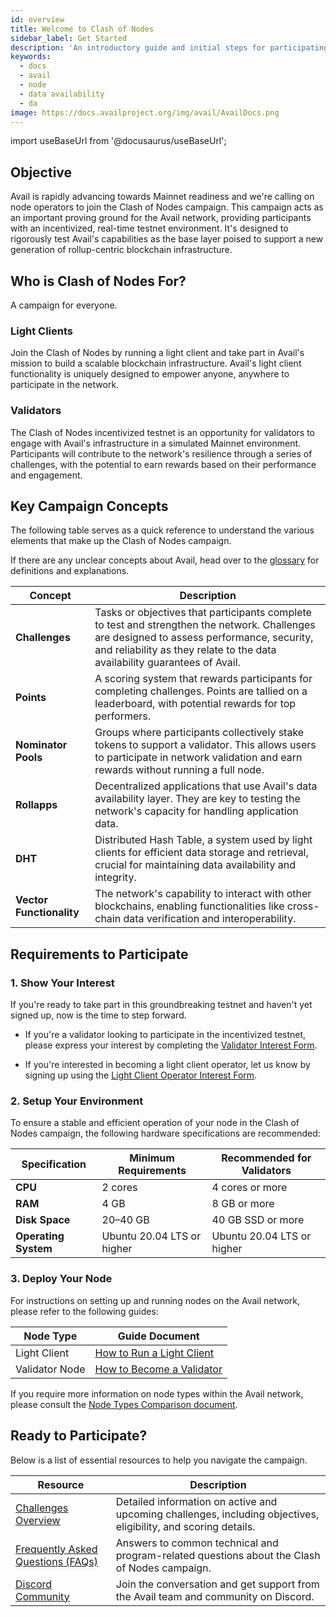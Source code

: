 ```yaml
---
id: overview
title: Welcome to Clash of Nodes
sidebar_label: Get Started
description: 'An introductory guide and initial steps for participating in the Clash of Nodes campaign.'
keywords:
  - docs
  - avail
  - node
  - data availability
  - da
image: https://docs.availproject.org/img/avail/AvailDocs.png
---
```


import useBaseUrl from '@docusaurus/useBaseUrl';

## Objective

Avail is rapidly advancing towards Mainnet readiness and we're calling on node operators to join the Clash of Nodes campaign. This campaign acts as an important proving ground for the Avail network, providing participants with an incentivized, real-time testnet environment. It's designed to rigorously test Avail's capabilities as the base layer poised to support a new generation of rollup-centric blockchain infrastructure.

## Who is Clash of Nodes For?

A campaign for everyone.

### Light Clients

Join the Clash of Nodes by running a light client and take part in Avail's mission to build a scalable blockchain infrastructure. Avail's light client functionality is uniquely designed to empower anyone, anywhere to participate in the network.

### Validators

The Clash of Nodes incentivized testnet is an opportunity for validators to engage with Avail's infrastructure in a simulated Mainnet environment. Participants will contribute to the network's resilience through a series of challenges, with the potential to earn rewards based on their performance and engagement.

## Key Campaign Concepts

The following table serves as a quick reference to understand the various elements that make up the Clash of Nodes campaign.

If there are any unclear concepts about Avail, head over to the [<ins>glossary</ins>](/docs/glossary.md) for definitions and explanations.

| Concept                  | Description                                                                                                                                                                                                              |
| ------------------------ | ------------------------------------------------------------------------------------------------------------------------------------------------------------------------------------------------------------------------ |
| **Challenges**           | Tasks or objectives that participants complete to test and strengthen the network. Challenges are designed to assess performance, security, and reliability as they relate to the data availability guarantees of Avail. |
| **Points**               | A scoring system that rewards participants for completing challenges. Points are tallied on a leaderboard, with potential rewards for top performers.                                                                    |
| **Nominator Pools**      | Groups where participants collectively stake tokens to support a validator. This allows users to participate in network validation and earn rewards without running a full node.                                         |
| **Rollapps**             | Decentralized applications that use Avail's data availability layer. They are key to testing the network's capacity for handling application data.                                                                       |
| **DHT**                  | Distributed Hash Table, a system used by light clients for efficient data storage and retrieval, crucial for maintaining data availability and integrity.                                                                |
| **Vector Functionality** | The network's capability to interact with other blockchains, enabling functionalities like cross-chain data verification and interoperability.                                                                           |

## Requirements to Participate

### 1. Show Your Interest

If you're ready to take part in this groundbreaking testnet and haven't yet signed up, now is the time to step forward.

- If you're a validator looking to participate in the incentivized testnet, please express your interest by completing the
  [<ins>Validator Interest Form</ins>](https://docs.google.com/forms/d/e/1FAIpQLScvgXjSUmwPpUxf1s-MR2C2o5V79TSoud1dLPKVgeLiLFuyGQ/viewform).

- If you're interested in becoming a light client operator, let us know by signing up using the
  [<ins>Light Client Operator Interest Form</ins>](https://docs.google.com/forms/d/e/1FAIpQLSeL6aXqz6vBbYEgD1cZKaQ4vwbN2o3Rxys-wKTuKySVR-oS8g/viewform).

### 2. Setup Your Environment

To ensure a stable and efficient operation of your node in the Clash of Nodes campaign, the following hardware specifications are recommended:

| Specification        | Minimum Requirements       | Recommended for Validators |
| -------------------- | -------------------------- | -------------------------- |
| **CPU**              | 2 cores                    | 4 cores or more            |
| **RAM**              | 4 GB                       | 8 GB or more               |
| **Disk Space**       | 20–40 GB                   | 40 GB SSD or more          |
| **Operating System** | Ubuntu 20.04 LTS or higher | Ubuntu 20.04 LTS or higher |

### 3. Deploy Your Node

For instructions on setting up and running nodes on the Avail network, please refer to the following guides:

| Node Type      | Guide Document                                                                  |
| -------------- | ------------------------------------------------------------------------------- |
| Light Client   | [<ins>How to Run a Light Client</ins>](/docs/operate/node/0010-light-client.md) |
| Validator Node | [<ins>How to Become a Validator</ins>](/category/become-a-validator/)           |

If you require more information on node types within the Avail network, please consult the
[<ins>Node Types Comparison document</ins>](/docs/operate/node-types.md).

## Ready to Participate?

Below is a list of essential resources to help you navigate the campaign.

<!--add link to main page, leaderboard, blog post -->

| Resource                                                                  | Description                                                                                                     |
| ------------------------------------------------------------------------- | --------------------------------------------------------------------------------------------------------------- |
| [<ins>Challenges Overview</ins>](/docs/clash-of-nodes/challenges)         | Detailed information on active and upcoming challenges, including objectives, eligibility, and scoring details. |
| [<ins>Frequently Asked Questions (FAQs)</ins>](/docs/clash-of-nodes/faqs) | Answers to common technical and program-related questions about the Clash of Nodes campaign.                    |
| [<ins>Discord Community</ins>](https://discord.com/invite/y6fHnxZQX8)     | Join the conversation and get support from the Avail team and community on Discord.                             |
